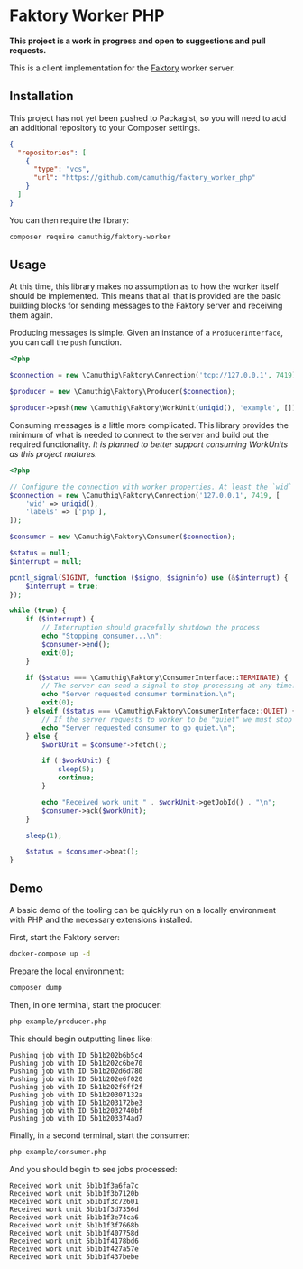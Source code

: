 # Faktory Worker PHP

**This project is a work in progress and open to suggestions and pull requests.**

This is a client implementation for the [Faktory](http://contribsys.com/faktory/) worker server. 

## Installation

This project has not yet been pushed to Packagist, so you will need to add an additional repository to your
Composer settings.

```json
{
  "repositories": [
    {
      "type": "vcs",
      "url": "https://github.com/camuthig/faktory_worker_php"
    }
  ]
}
```

You can then require the library: 

```bash
composer require camuthig/faktory-worker
```

## Usage

At this time, this library makes no assumption as to how the worker itself should be implemented. This means
that all that is provided are the basic building blocks for sending messages to the Faktory server and 
receiving them again.

Producing messages is simple. Given an instance of a `ProducerInterface`, you can call the `push` function.

```php
<?php

$connection = new \Camuthig\Faktory\Connection('tcp://127.0.0.1', 7419);

$producer = new \Camuthig\Faktory\Producer($connection);

$producer->push(new \Camuthig\Faktory\WorkUnit(uniqid(), 'example', []));
```

Consuming messages is a little more complicated. This library provides the minimum of what is needed to connect
to the server and build out the required functionality. *It is planned to better support consuming WorkUnits
as this project matures.*

```php
<?php

// Configure the connection with worker properties. At least the `wid` should be provided.
$connection = new \Camuthig\Faktory\Connection('127.0.0.1', 7419, [
    'wid' => uniqid(),
    'labels' => ['php'],
]);

$consumer = new \Camuthig\Faktory\Consumer($connection);

$status = null;
$interrupt = null;

pcntl_signal(SIGINT, function ($signo, $signinfo) use (&$interrupt) {
    $interrupt = true;
});

while (true) {
    if ($interrupt) {
        // Interruption should gracefully shutdown the process
        echo "Stopping consumer...\n";
        $consumer->end();
        exit(0);
    }

    if ($status === \Camuthig\Faktory\ConsumerInterface::TERMINATE) {
        // The server can send a signal to stop processing at any time.
        echo "Server requested consumer termination.\n";
        exit(0);
    } elseif ($status === \Camuthig\Faktory\ConsumerInterface::QUIET) {
        // If the server requests to worker to be "quiet" we must stop processing.
        echo "Server requested consumer to go quiet.\n";
    } else {
        $workUnit = $consumer->fetch();

        if (!$workUnit) {
            sleep(5);
            continue;
        }

        echo "Received work unit " . $workUnit->getJobId() . "\n";
        $consumer->ack($workUnit);
    }

    sleep(1);

    $status = $consumer->beat();
}
```
## Demo

A basic demo of the tooling can be quickly run on a locally environment with PHP and the necessary extensions
installed.

First, start the Faktory server:

```bash
docker-compose up -d
```

Prepare the local environment:

```bash
composer dump
```

Then, in one terminal, start the producer:

```bash
php example/producer.php
```

This should begin outputting lines like:

```text
Pushing job with ID 5b1b202b6b5c4
Pushing job with ID 5b1b202c6be70
Pushing job with ID 5b1b202d6d780
Pushing job with ID 5b1b202e6f020
Pushing job with ID 5b1b202f6ff2f
Pushing job with ID 5b1b20307132a
Pushing job with ID 5b1b203172be3
Pushing job with ID 5b1b2032740bf
Pushing job with ID 5b1b203374ad7
```

Finally, in a second terminal, start the consumer:

```bash
php example/consumer.php
```

And you should begin to see jobs processed:

```text
Received work unit 5b1b1f3a6fa7c
Received work unit 5b1b1f3b7120b
Received work unit 5b1b1f3c72601
Received work unit 5b1b1f3d7356d
Received work unit 5b1b1f3e74ca6
Received work unit 5b1b1f3f7668b
Received work unit 5b1b1f407758d
Received work unit 5b1b1f4178bd6
Received work unit 5b1b1f427a57e
Received work unit 5b1b1f437bebe
```

